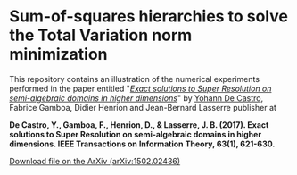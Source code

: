 
# Sum-of-squares hierarchies to solve the Total Variation norm minimization

This repository contains an illustration of the numerical experiments performed in the paper entitled
"[*Exact solutions to Super Resolution on
semi-algebraic domains in higher dimensions*](https://arxiv.org/abs/1502.02436)" by [Yohann De Castro](https:ydecastro.github.io), Fabrice Gamboa, Didier Henrion and Jean-Bernard Lasserre publisher at 

**De Castro, Y., Gamboa, F., Henrion, D., & Lasserre, J. B. (2017). Exact solutions to Super Resolution on semi-algebraic domains in higher dimensions. IEEE Transactions on Information Theory, 63(1), 621-630.**

[Download file on the ArXiv (arXiv:1502.02436)](https://arxiv.org/abs/1502.02436)
